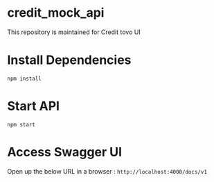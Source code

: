 # credit_mock_api

This repository is maintained for Credit tovo UI

# Install Dependencies
`
npm install
`

# Start API
`
npm start
`

# Access Swagger UI
Open up the below URL in a browser :
`
http://localhost:4000/docs/v1
`
